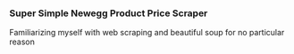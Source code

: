 ### Super Simple Newegg Product Price Scraper

Familiarizing myself with web scraping and beautiful soup for no particular reason
